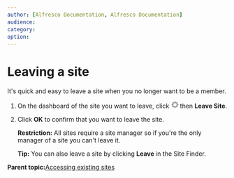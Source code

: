 ```yaml
---
author: [Alfresco Documentation, Alfresco Documentation]
audience: 
category: 
option: 
---
```


# Leaving a site

It's quick and easy to leave a site when you no longer want to be a member.

1.  On the dashboard of the site you want to leave, click ![](../images/settings-icon.png) then **Leave Site**.

2.  Click **OK** to confirm that you want to leave the site.

    **Restriction:** All sites require a site manager so if you're the only manager of a site you can't leave it.

    **Tip:** You can also leave a site by clicking **Leave** in the Site Finder.


**Parent topic:**[Accessing existing sites](../concepts/site-existing.md)

